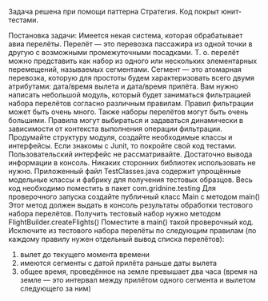 Задача решена при помощи паттерна Стратегия.
Код покрыт юнит-тестами.

Постановка задачи:
Имеется некая система, которая обрабатывает авиа перелёты. Перелёт — это перевозка пассажира из одной точки в другую с возможными промежуточными посадками. Т. о. перелёт можно представить как набор из одного или нескольких элементарных перемещений, называемых сегментами. Сегмент — это атомарная перевозка, которую для простоты будем характеризовать всего двумя атрибутами: дата/время вылета и дата/время прилёта.
Вам нужно написать небольшой модуль, который будет заниматься фильтрацией набора перелётов согласно различным правилам. Правил фильтрации может быть очень много. Также наборы перелётов могут быть очень большими. Правила могут выбираться и задаваться динамически в зависимости от контекста выполнения операции фильтрации.
Продумайте структуру модуля, создайте необходимые классы и интерфейсы. Если знакомы с Junit, то покройте свой код тестами. Пользовательский интерфейс не рассматривайте. Достаточно вывода информации в консоль. Никаких сторонних библиотек использовать не нужно.
Приложенный файл TestClasses.java содержит упрощённые модельные классы и фабрику для получения тестовых образцов. Весь код необходимо поместить в пакет com.gridnine.testing
Для проверочного запуска создайте публичный класс Main c методом main() Этот метод должен выдать в консоль результаты обработки тестового набора перелётов. Получить тестовый набор нужно методом FlightBuilder.createFlights()
Поместите в main() такой проверочный код. Исключите из тестового набора перелёты по следующим правилам (по каждому правилу нужен отдельный вывод списка перелётов):
1.	вылет до текущего момента времени
2.	имеются сегменты с датой прилёта раньше даты вылета
3.	общее время, проведённое на земле превышает два часа (время на земле — это интервал между прилётом одного сегмента и вылетом следующего за ним)

